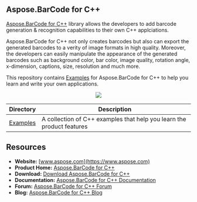 ## Aspose.BarCode for C++

[Aspose.BarCode for C++](https://www.aspose.com/products/barcode/cpp) library allows the developers to add barcode generation & recognition capabilities to their own C++ applciations.

Aspose.BarCode for C++ not only creates barcodes but also can export the generated barcodes to a verity of image formats in high quality. Moreover, the developers can easily manipulate the appearance of the generated barcodes such as background color, bar color, image quality, rotation angle, x-dimension, captions, size, resolution and much more.

This repository contains [Examples](Examples) for Aspose.BarCode for C++ to help you learn and write your own applications.

<p align="center">
<a title="Download complete Aspose.BarCode for C++ source code" href="https://github.com/aspose-email/Aspose.Email-for-.NET/archive/master.zip">
	<img src="https://raw.github.com/AsposeExamples/java-examples-dashboard/master/images/downloadZip-Button-Large.png" />
  </a>
</p>

Directory | Description
--------- | -----------
[Examples](Examples)  | A collection of C++ examples that help you learn the product features


## Resources

+ **Website:** [www.aspose.com](https://www.aspose.com)
+ **Product Home:** [Aspose.BarCode for C++](https://www.aspose.com/products/barcode/cpp)
+ **Download:** [Download Aspose.BarCode for C++](https://downloads.aspose.com/barcode/cpp)
+ **Documentation:** [Aspose.BarCode for C++ Documentation](https://docs.aspose.com/display/barcodecpp/Home)
+ **Forum:** [Aspose.BarCode for C++ Forum](https://forum.aspose.com/c/barcode)
+ **Blog:** [Aspose.BarCode for C++ Blog](https://blog.aspose.com/category/aspose-products/aspose-barcode-product-family/)